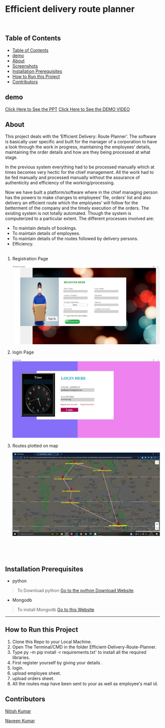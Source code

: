# Efficient delivery route planner

</br>

## Table of Contents

- [Table of Contents](#table-of-contents)
- [demo](#demo)
- [About](#about)
- [Screenshots](#screenshots)
- [Installation Prerequisites](#installation-prerequisites)
- [How to Run this Project](#how-to-run-this-project)
- [Contributors](#contributors)

## demo

[Click Here to See the PPT](https://drive.google.com/file/d/1uk57w8jLLdFR8R_OlYDj4onyYjFqwTue/view?usp=sharing)
[Click Here to See the DEMO VIDEO](https://drive.google.com/file/d/1Fg-Hi09E-hwfMJ5v5890-ANpNu-PUwA-/view?usp=sharing)

## About

This project deals with the ‘Efficient Delivery: Route Planner’. The software is basically user specific and built for the manager of a corporation to have a look through the work in progress, maintaining the employees’ details, maintaining the order details and how are they being processed at what stage.

In the previous system everything had to be processed manually which at times becomes very hectic for the chief management. All the work had to be fed manually and processed manually without the assurance of authenticity and efficiency of the working/processing.

Now we have built a platform/software where in the chief managing person has the powers to make changes to employees’ file, orders’ list and also delivery an efficient route which the employees’ will follow for the betterment of the company and the timely execution of the orders. The existing system is not totally automated. Though the system is computerized to a particular extent.
The different processes involved are:

* To maintain details of bookings.
* To maintain details of employees.
* To maintain details of the routes followed by delivery persons.
* Efficiency.
  </br>
  </br>

1. Registration Page

   ![Registration image](assets/registration.jpg)
   <br>
2. login Page

   ![Login page](assets/login.jpg)
   <br>
3. Routes plotted on map

   ![Routes plotted on map](assets/route.png)
   <br>

   <br>

</br>

## Installation Prerequisites

- python

> To Download python  [Go to the python Download Website](https://www.python.org/downloads/).

- Mongodb

> To install Mongodb [Go to this Website](https://docs.mongodb.com/manual/administration/install-community/)

---

## How to Run this Project

1. Clone this Repo to your Local Machine.
2. Open The Terminal/CMD in the folder Efficient-Delivery-Route-Planner.
3. Type py -m pip install -r requirements.txt' to install all the required libraries.
4. First register yourself by giving your details .
5. login.
6. upload employee sheet.
7. upload orders sheet.
8. All the routes map have been sent to your as well as employee's mail id.

## Contributors

[Nitish Kumar](https://github.com/Nitish9711)

[Naveen Kumar](https://github.com/NaveenKumar519)
